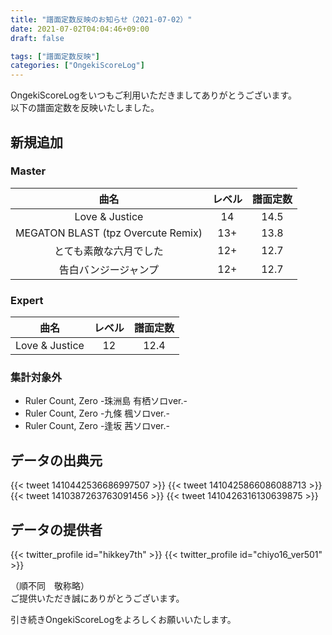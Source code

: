 ```yaml
---
title: "譜面定数反映のお知らせ（2021-07-02）"
date: 2021-07-02T04:04:46+09:00
draft: false

tags: ["譜面定数反映"]
categories: ["OngekiScoreLog"]
---
```


OngekiScoreLogをいつもご利用いただきましてありがとうございます。  
以下の譜面定数を反映いたしました。

<!--more-->

## 新規追加

### Master

| 曲名 | レベル | 譜面定数 |
|:-:|:-:|:-:|
| Love & Justice | 14 | 14.5 |
| MEGATON BLAST (tpz Overcute Remix) | 13+ | 13.8 |
| とても素敵な六月でした | 12+ | 12.7 |
| 告白バンジージャンプ | 12+ | 12.7 |

### Expert

| 曲名 | レベル | 譜面定数 |
|:-:|:-:|:-:|
| Love & Justice | 12 | 12.4 |

### 集計対象外

- Ruler Count, Zero -珠洲島 有栖ソロver.-
- Ruler Count, Zero -九條 楓ソロver.-
- Ruler Count, Zero -逢坂 茜ソロver.-

## データの出典元

{{< tweet 1410442536686997507 >}}
{{< tweet 1410425866086088713 >}}
{{< tweet 1410387263763091456 >}}
{{< tweet 1410426316130639875 >}}

## データの提供者

{{< twitter_profile id="hikkey7th" >}}
{{< twitter_profile id="chiyo16_ver501" >}}

（順不同　敬称略）  
ご提供いただき誠にありがとうございます。

引き続きOngekiScoreLogをよろしくお願いいたします。
